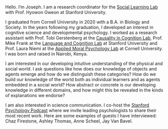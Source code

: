 <br><br> 
<br><br> 
Hello. I’m Joseph. I am a research coordinator for the [Social Learning Lab](http://sll.stanford.edu/) with Prof. Hyowon Gweon at Stanford University. 

I graduated from Cornell University in 2020 with a B.A. in Biology and Society. In the years following my graduation, I developed an interest in cognitive science and developmental psychology. I worked as a research assistant with Prof. Tobi Gerstenberg at the [Causality in Cognition Lab](https://cicl.stanford.edu/), Prof. Mike Frank at the [Language and Cognition Lab](https://langcog.stanford.edu/) at Stanford University and Prof. Laura Niemi at the [Applied Moral Psychology Lab](https://lauraniemi.com/) at Cornell University. I was born and raised in Nairobi, Kenya.

I am interested in our developing intuitive understanding of the physical and social world. I ask questions like how does our knowledge of objects and agents emerge and how do we distinguish these categories? How do we build our knowledge of the world both as individual learners and as agents embedded in a social world? How abstract or concrete is our developing knowledge in different domains, and how might this be revealed in the kinds of explanations we endorse? 

I am also interested in science communication. I co-host the [Stanford Psychology Podcast](https://www.stanfordpsychologypodcast.com/) where we invite leading psychologists to share their most recent work. Here are some examples of guests I have interviewed: Chaz Firestone, Ashley Thomas, Anne Scheel, Jay Van Bavel.
